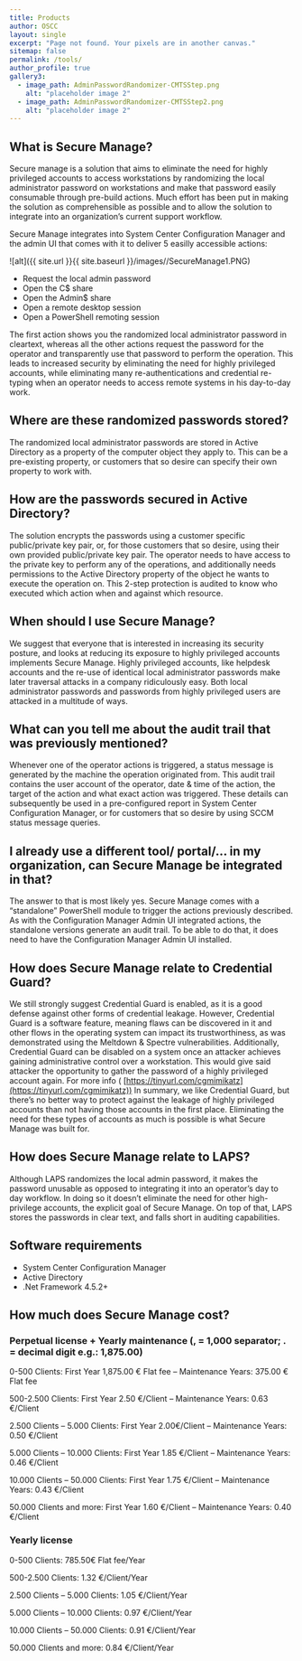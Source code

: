 ```yaml
---
title: Products
author: OSCC
layout: single
excerpt: "Page not found. Your pixels are in another canvas."
sitemap: false
permalink: /tools/
author_profile: true
gallery3:
  - image_path: AdminPasswordRandomizer-CMTSStep.png
    alt: "placeholder image 2"
  - image_path: AdminPasswordRandomizer-CMTSStep2.png
    alt: "placeholder image 2"
---
```



## What is Secure Manage?

Secure manage is a solution that aims to eliminate the need for highly privileged accounts to access workstations by randomizing the local administrator password on workstations and make that password easily consumable through pre-build actions. Much effort has been put in making the solution as comprehensible as possible and to allow the solution to integrate into an organization’s current support workflow. 

Secure Manage integrates into System Center Configuration Manager and the admin UI that comes with it to deliver 5 easilly accessible actions:

![alt]({{ site.url }}{{ site.baseurl }}/images//SecureManage1.PNG)

- Request the local admin password
- Open the C$ share
- Open the Admin$ share
- Open a remote desktop session
- Open a PowerShell remoting session


The first action shows you the randomized local administrator password in cleartext, whereas all the other actions request the password for the operator and transparently use that password to perform the operation. This leads to increased security by eliminating the need for highly privileged accounts, while eliminating many re-authentications and credential re-typing when an operator needs to access remote systems in his day-to-day work.

## Where are these randomized passwords stored?
The randomized local administrator passwords are stored in Active Directory as a property of the computer object they apply to. This can be a pre-existing property, or customers that so desire can specify their own property to work with.

## How are the passwords secured in Active Directory?

The solution encrypts the passwords using a customer specific public/private key pair, or, for those customers that so desire, using their own provided public/private key pair. The operator needs to have access to the private key to perform any of the operations, and additionally needs permissions to the Active Directory property of the object he wants to execute the operation on. This 2-step protection is audited to know who executed which action when and against which resource.

## When should I use Secure Manage?

We suggest that everyone that is interested in increasing its security posture, and looks at reducing its exposure to highly privileged accounts implements Secure Manage. Highly privileged accounts, like helpdesk accounts and the re-use of identical local administrator passwords make later traversal attacks in a company ridiculously easy. Both local administrator passwords and passwords from highly privileged users are attacked in a multitude of ways. 

## What can you tell me about the audit trail that was previously mentioned?

Whenever one of the operator actions is triggered, a status message is generated by the machine the operation originated from. This audit trail contains the user account of the operator, date & time of the action, the target of the action and what exact action was triggered. These details can subsequently be used in a pre-configured report in System Center Configuration Manager, or for customers that so desire by using SCCM status message queries.

## I already use a different tool/ portal/… in my organization, can Secure Manage be integrated in that?

The answer to that is most likely yes. Secure Manage comes with a “standalone” PowerShell module to trigger the actions previously described. As with the Configuration Manager Admin UI integrated actions, the standalone versions generate an audit trail. To be able to do that, it does need to have the Configuration Manager Admin UI installed.

## How does Secure Manage relate to Credential Guard?

We still strongly suggest Credential Guard is enabled, as it is a good defense against other forms of credential leakage. However, Credential Guard is a software feature, meaning flaws can be discovered in it and other flows in the operating system can impact its trustworthiness, as was demonstrated using the Meltdown & Spectre vulnerabilities. Additionally, Credential Guard can be disabled on a system once an attacker achieves gaining administrative control over a workstation. This would give said attacker the opportunity to gather the password of a highly privileged account again. For more info ( [https://tinyurl.com/cgmimikatz](https://tinyurl.com/cgmimikatz))
In summary, we like Credential Guard, but there’s no better way to protect against the leakage of highly privileged accounts than not having those accounts in the first place. Eliminating the need for these types of accounts as much is possible is what Secure Manage was built for.


## How does Secure Manage relate to LAPS?

Although LAPS randomizes the local admin password, it makes the password unusable as opposed to integrating it into an operator’s day to day workflow. In doing so it doesn’t eliminate the need for other high-privilege accounts, the explicit goal of Secure Manage. On top of that, LAPS stores the passwords in clear text, and falls short in auditing capabilities.

## Software requirements

- System Center Configuration Manager
- Active Directory
- .Net Framework 4.5.2+

## How much does Secure Manage cost?

### Perpetual license + Yearly maintenance (, = 1,000 separator; . = decimal digit e.g.: 1,875.00)

0-500 Clients: First Year 1,875.00 € Flat fee – Maintenance Years: 375.00 € Flat fee

500-2.500 Clients: First Year 2.50 €/Client – Maintenance Years: 0.63 €/Client

2.500 Clients – 5.000 Clients: First Year 2.00€/Client – Maintenance Years: 0.50 €/Client

5.000 Clients – 10.000 Clients: First Year 1.85 €/Client – Maintenance Years: 0.46 €/Client

10.000 Clients – 50.000 Clients: First Year 1.75 €/Client – Maintenance Years: 0.43 €/Client

50.000 Clients and more: First Year 1.60 €/Client – Maintenance Years: 0.40 €/Client

### Yearly license

0-500 Clients: 785.50€ Flat fee/Year

500-2.500 Clients: 1.32 €/Client/Year

2.500 Clients – 5.000 Clients: 1.05 €/Client/Year

5.000 Clients – 10.000 Clients: 0.97 €/Client/Year

10.000 Clients – 50.000 Clients: 0.91 €/Client/Year

50.000 Clients and more: 0.84 €/Client/Year